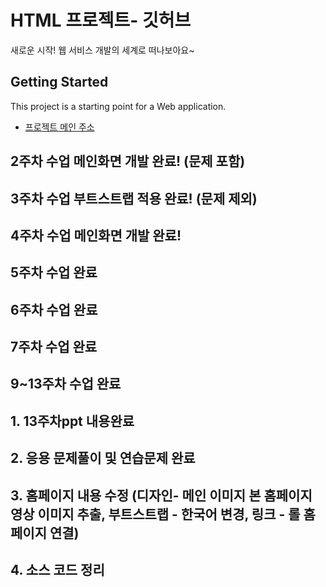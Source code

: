 # HTML 프로젝트- 깃허브
새로운 시작! 웹 서비스 개발의 세계로 떠나보아요~
## Getting Started
This project is a starting point for a Web application.
- [프로젝트 메인 주소](https://github.com/pack0322/jwab)
## 2주차 수업 메인화면 개발 완료! (문제 포함)
## 3주차 수업 부트스트랩 적용 완료! (문제 제외)
## 4주차 수업 메인화면 개발 완료!
## 5주차 수업 완료 
## 6주차 수업 완료 
## 7주차 수업 완료
## 9~13주차 수업 완료




## 1. 13주차ppt 내용완료
## 2. 응용 문제풀이 및 연습문제 완료
## 3. 홈페이지 내용 수정 (디자인- 메인 이미지 본 홈페이지 영상 이미지 추출, 부트스트랩 - 한국어 변경, 링크 - 롤 홈페이지 연결)
## 4. 소스 코드 정리

